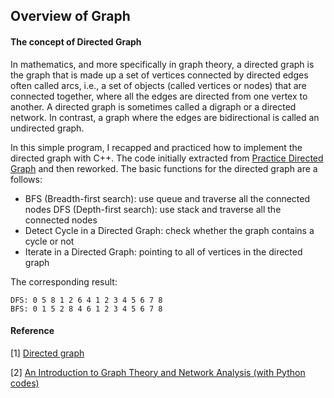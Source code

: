 ## Overview of Graph ##

#### The concept of Directed Graph ####
In mathematics, and more specifically in graph theory, a directed graph is the graph that is made up a set of vertices connected by directed edges often called arcs, i.e., a set of objects (called vertices or nodes) that are connected together, where all the edges are directed from one vertex to another. A directed graph is sometimes called a digraph or a directed network. In contrast, a graph where the edges are bidirectional is called an undirected graph.

In this simple program, I recapped and practiced how to implement the directed graph with C++. The code initially extracted from [Practice Directed Graph][directedgraph] and then reworked. The basic functions for the directed graph are a follows:
- BFS (Breadth-first search): use queue and traverse all the connected nodes
 DFS (Depth-first search): use stack and traverse all the connected nodes
- Detect Cycle in a Directed Graph: check whether the graph contains a cycle or not
- Iterate in a Directed Graph:  pointing to all of vertices in the directed graph

The corresponding result:
<div class="language-shell highlighter-rouge"><pre class="highlight"><code class="hljs ruby"><span class="nb">DFS: 0 5 8 1 2 6 4 1 2 3 4 5 6 7 8
BFS: 0 1 5 2 8 4 6 1 2 3 4 5 6 7 8 </span></code></pre></div>

#### Reference ####
[1] [Directed graph](https://en.wikipedia.org/wiki/Directed_graph)

[2] [An Introduction to Graph Theory and Network Analysis (with Python codes)](https://www.analyticsvidhya.com/blog/2018/04/introduction-to-graph-theory-network-analysis-python-codes/)

[directedgraph]:https://github.com/jwasham/practice-cpp/tree/master/graphs "https://github.com/jwasham/practice-cpp/tree/master/graphs"
